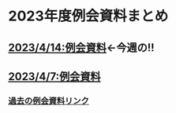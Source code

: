 # 2023年度例会資料まとめ
## [2023/4/14:例会資料](./2023/2023-0414.md)←**今週の!!**
## [2023/4/7:例会資料](./2023/2023-0407.md)
### [過去の例会資料リンク](./past.md)
